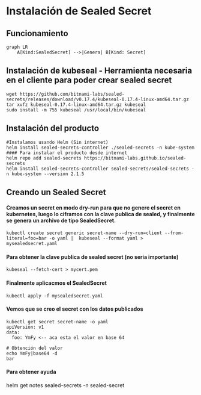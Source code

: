# Instalación de Sealed Secret

## Funcionamiento
```mermaid
graph LR
    A[Kind:SealedSecret] -->|Genera| B[Kind: Secret]
```

## Instalación de kubeseal - Herramienta necesaria en el cliente para poder crear sealed secret

```
wget https://github.com/bitnami-labs/sealed-secrets/releases/download/v0.17.4/kubeseal-0.17.4-linux-amd64.tar.gz
tar xvfz kubeseal-0.17.4-linux-amd64.tar.gz kubeseal 
sudo install -m 755 kubeseal /usr/local/bin/kubeseal
```
## Instalación del producto
```
#Instalamos usando Helm (Sin internet)
helm install sealed-secrets-controller ./sealed-secrets -n kube-system
#### Para instalar el producto desde internet
helm repo add sealed-secrets https://bitnami-labs.github.io/sealed-secrets
helm install sealed-secrets-controller sealed-secrets/sealed-secrets -n kube-system --version 2.1.5

```
## Creando un Sealed Secret

#### Creamos un secret en modo dry-run para que no genere el secret en kubernetes, luego lo ciframos con la clave publica de sealed, y finalmente se genera un archivo de tipo SealedSecret.
```
kubectl create secret generic secret-name --dry-run=client --from-literal=foo=bar -o yaml |  kubeseal --format yaml > mysealedsecret.yaml
```
#### Para obtener la clave publica de sealed secret (no seria importante)
```
kubeseal --fetch-cert > mycert.pem
```
#### Finalmente aplicacmos el SealedSecret
```
kubectl apply -f mysealedsecret.yaml
```
#### Vemos que se creo el secret con los datos publicados
```
kubectl get secret secret-name -o yaml
apiVersion: v1
data:
  foo: YmFy <-- aca esta el valor en base 64

# Obtención del valor
echo YmFy|base64 -d
bar
```
#### Para obtener ayuda
helm get notes sealed-secrets -n sealed-secret

